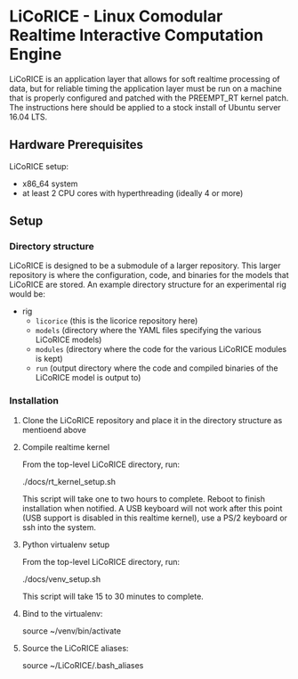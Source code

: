 # LiCoRICE - Linux Comodular Realtime Interactive Computation Engine

LiCoRICE is an application layer that allows for soft realtime processing of data, but for reliable timing the application layer must be run on a machine that is properly configured and patched with the PREEMPT\_RT kernel patch.
The instructions here should be applied to a stock install of Ubuntu server 16.04 LTS.

## Hardware Prerequisites

LiCoRICE setup:
* x86\_64 system
* at least 2 CPU cores with hyperthreading (ideally 4 or more)

## Setup

### Directory structure

LiCoRICE is designed to be a submodule of a larger repository.
This larger repository is where the configuration, code, and binaries for the models that LiCoRICE are stored.
An example directory structure for an experimental rig would be:

* rig
  * `licorice` (this is the licorice repository here)
  * `models` (directory where the YAML files specifying the various LiCoRICE models)
  * `modules` (directory where the code for the various LiCoRICE modules is kept)
  * `run` (output directory where the code and compiled binaries of the LiCoRICE model is output to)

### Installation 

1. Clone the LiCoRICE repository and place it in the directory structure as mentioend above

2. Compile realtime kernel

   From the top-level LiCoRICE directory, run:

    ./docs/rt_kernel_setup.sh

   This script will take one to two hours to complete.
   Reboot to finish installation when notified.
   A USB keyboard will not work after this point (USB support is disabled in this realtime kernel), use a PS/2 keyboard or ssh into the system.

3. Python virtualenv setup

   From the top-level LiCoRICE directory, run:

    ./docs/venv_setup.sh

   This script will take 15 to 30 minutes to complete.

4. Bind to the virtualenv:

    source ~/venv/bin/activate

5. Source the LiCoRICE aliases:

    source ~/LiCoRICE/.bash_aliases
